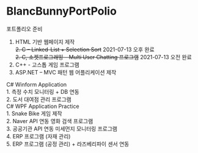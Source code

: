 # BlancBunnyPortPolio
포트폴리오 준비

1. HTML 기반 웹페이지 제작   
~~2. C – Linked-List + Selection Sort~~ 2021-07-13 오후 완료   
~~2. C, 소켓프로그래밍 – Multi User Chatting 프로그램~~ 2021-07-13 오전 완료   
3. C++ - 고스톱 게임 프로그램   
4. ASP.NET – MVC 패턴 웹 어플리케이션 제작   
   
C# Winform Application   
	1. 측정 수치 모니터링 + DB 연동   
	2. 도서 대여점 관리 프로그램   
C# WPF Application Practice   
	1. Snake Bike 게임 제작   
	2. Naver API 연동 영화 검색 프로그램   
	3. 공공기관 API 연동 미세먼지 모니터링 프로그램   
	4. ERP 프로그램 (자재 관리)   
	5. ERP 프로그램 (공정 관리) + 라즈베리파이 센서 연동   
